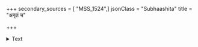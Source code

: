 +++
secondary_sources = [ "MSS_1524",]
jsonClass = "Subhaashita"
title = "अनृतं च"

+++

<details><summary>Text</summary>

अनृतं च समुत्कर्षे राजगामि च पैशुनम्।  
गुरोश्चालीकनिर्बन्धः समानि ब्रह्महत्यया॥
</details>
